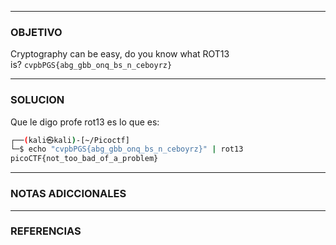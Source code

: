 ----
### OBJETIVO 
Cryptography can be easy, do you know what ROT13 is? `cvpbPGS{abg_gbb_onq_bs_n_ceboyrz}`

---
### SOLUCION
Que le digo profe rot13 es lo que es:
``` bash 
┌──(kali㉿kali)-[~/Picoctf]
└─$ echo "cvpbPGS{abg_gbb_onq_bs_n_ceboyrz}" | rot13        
picoCTF{not_too_bad_of_a_problem}

```
---
### NOTAS ADICCIONALES

---
### REFERENCIAS
